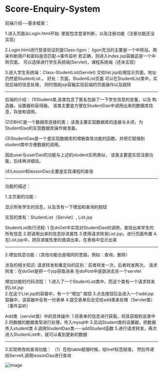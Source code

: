 # Score-Enquiry-System
前端介绍---基本框架：

1.进入页面从Login.html开始:
里面包含登录判断，以及注册功能（注册功能还没实现）


2.Login.html进行登录验证的是Class-ligon：
       ligon充当的主要是一个中转站，用来判断用户和密码是否匹配->事件监听
       若正确，则进入Index.jsp容器这是一个中转页面，
       可以选择进行学生系统端(Servlet)，课程系统端（还未实现）


3.进入学生系统端：Class-StudentList(Servlet) 交给list.jsp处理显示页面，地址仍然是StudentList.。
好处：页面，StudentList页面
可以在StudentList类中，实现后端的信息处理，
同时借助jsp容器实现前端的页面操作以及跳转

--------------------------------------------------------------------

后端的介绍：
(1)Student类,该类包含了匿名包装了一下学生信息的变量，以及
构造器，设置器和获得器。
该类主要是方便在StudentDao中调用出来的数据库信息，存放和调用。

(2)DBHC是一个数据库连接的类；
该类主要实现数据库的连接与关闭，为StudentDao的实现数据库操作做准备。

(3)StudentDao是一个是实现数据库的增删查改功能的函数，并把它赋值到student类中方便数据的调用。


因此user与userDao的功能与上述的student实例类似，
该类主要是实现注册功能，后续再详细说。

(4)Lesson和lessonDao主要是实现课程的查询


--------------------------------------------------------------------

功能的描述：

1.主页面的功能：

显示所有学生的信息，以及含有一下增加和查询的按钮

实现的类有：StudentList（Servlet）, List.jsp

StudentList执行流程:
   1.在doGet中实现对StudentDao的调用，查找出来学生的所有信息
   2.把调用出来的信息存进属性
   3.使用请求转发List.jsp，进行页面布置
    4.在List.jsp中，把存进属性里的值调出来，在表格中显示出来

--------------------------------------------------------------------

2.增加信息功能：（其他功能也是相同的思路，例如：查询，删除）

涉及的相关知识:
     请求转发和重定向的区别：前者转发一次，后者转发两次。
     请求转发：在doGet是把一个jsp获取进来
               在doPost中是跳进去另一个servlet

增加功能的代码流程：
     1.进入了一个StudentList类中，而这个类有一个请求转发的List.jsp     
     2.在这个List.jsp的容器中，有一个“增加” 按钮
     3.点击按钮后会进入一个add.jsp容器中，该容器中会有一份表单
     4.提交表单后会交给add类来处理（Servlet类）（事件监听）       
     

Add类（servlet类）中的具体操作:
1.将表单的信息进行获取，将其获取到该类中
2.将数据的数据类型进行处理，传入mysql中
3.启动Student类的设置器，把数据传入student类
4.调用StudentDao类----addStudent函数
5.进行请求转发，再次进入StudentList中，就可以看到更新的数据


-------------------------------------------------------------------

3.实现修改和查询功能：
（1）在给table赋值时候，给href标签赋值，
 然后传递给Servelt,调用lessonDao进行查询


![image](public/image/20190528145810708.png)





